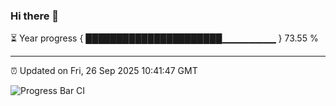 ### Hi there 👋

⏳ Year progress { ██████████████████████▁▁▁▁▁▁▁▁ } 73.55 %

---

⏰ Updated on Fri, 26 Sep 2025 10:41:47 GMT

![Progress Bar CI](https://github.com/IshwaranRudhara/GIT-ACTION/workflows/Progress%20Bar%20CI/badge.svg)
